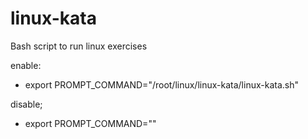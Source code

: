 # linux-kata

Bash script to run linux exercises

enable:
- export PROMPT_COMMAND="/root/linux/linux-kata/linux-kata.sh"

disable;
- export PROMPT_COMMAND=""
